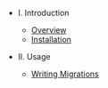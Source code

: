- I. Introduction
    - [Overview](README.md)
    - [Installation](installation.md)

- II. Usage
    - [Writing Migrations](writing-migrations.md)
